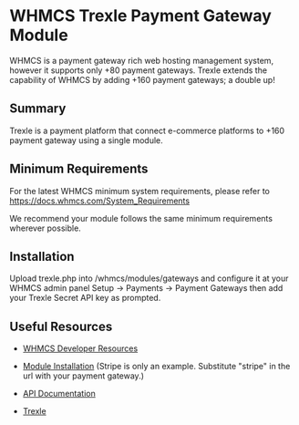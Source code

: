 # WHMCS Trexle Payment Gateway Module #

WHMCS is a payment gateway rich web hosting management system, however it supports only +80 payment gateways. Trexle extends the capability of WHMCS by adding +160 payment gateways; a double up!

## Summary ##

Trexle is a payment platform that connect e-commerce platforms to +160 payment gateway using a single module.

## Minimum Requirements ##

For the latest WHMCS minimum system requirements, please refer to
https://docs.whmcs.com/System_Requirements

We recommend your module follows the same minimum requirements wherever
possible.

## Installation ##

Upload trexle.php into /whmcs/modules/gateways and configure it at your WHMCS admin panel Setup -> Payments -> Payment Gateways then add your Trexle Secret API key as prompted.

## Useful Resources
* [WHMCS Developer Resources](https://developers.whmcs.com/)
* [Module Installation](https://trexle.com/integrate/stripe/whmcs/) (Stripe is only an example. Substitute "stripe" in the url with your payment gateway.)
* [API Documentation](https://docs.trexle.com)

* [Trexle](https://trexle.com)
